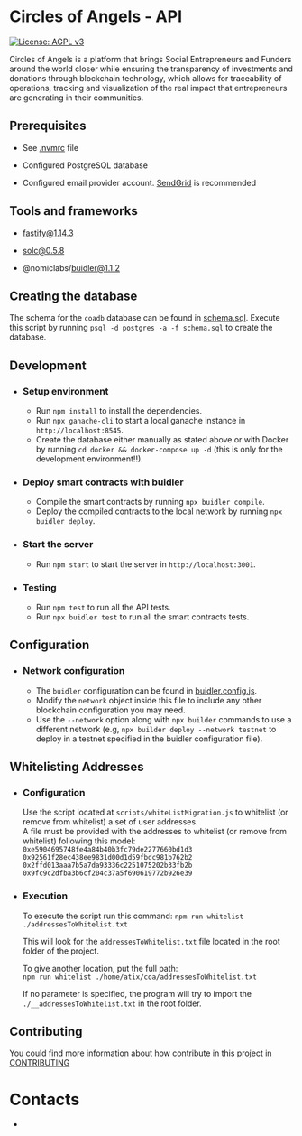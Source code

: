 # Circles of Angels - API

[![License: AGPL v3](https://img.shields.io/badge/License-AGPL_v3-blue.svg)](https://www.gnu.org/licenses/agpl-3.0)

Circles of Angels is a platform that brings Social Entrepreneurs and Funders around the world closer while ensuring the transparency of investments and donations through blockchain technology, which allows for traceability of operations, tracking and visualization of the real impact that entrepreneurs are generating in their communities.

## Prerequisites

- See [.nvmrc](./.nvmrc) file

- Configured PostgreSQL database

- Configured email provider account. [SendGrid](www.sengrid.com) is recommended

## Tools and frameworks

- fastify@1.14.3

- solc@0.5.8

- @nomiclabs/buidler@1.1.2

## Creating the database

The schema for the `coadb` database can be found in [schema.sql](./db/scripts/schema.sql).
Execute this script by running `psql -d postgres -a -f schema.sql` to create the database.

## Development

- ### Setup environment

  - Run `npm install` to install the dependencies.
  - Run `npx ganache-cli` to start a local ganache instance in `http://localhost:8545`.
  - Create the database either manually as stated above or with Docker by running `cd docker && docker-compose up -d` (this is only for the development environment!!).

- ### Deploy smart contracts with buidler

  - Compile the smart contracts by running `npx buidler compile`.
  - Deploy the compiled contracts to the local network by running `npx buidler deploy`.

- ### Start the server

  - Run `npm start` to start the server in `http://localhost:3001`.

- ### Testing

  - Run `npm test` to run all the API tests.
  - Run `npx buidler test` to run all the smart contracts tests.

## Configuration

- ### Network configuration

  - The `buidler` configuration can be found in [buidler.config.js](./buidler.config.js).
  - Modify the `network` object inside this file to include any other blockchain configuration you may need.
  - Use the `--network` option along with `npx builder` commands to use a different network (e.g, `npx builder deploy --network testnet` to deploy in a testnet specified in the buidler configuration file).

## Whitelisting Addresses

- ### Configuration

  Use the script located at `scripts/whiteListMigration.js` to whitelist (or remove from whitelist) a set of user addresses.  
  A file must be provided with the addresses to whitelist (or remove from whitelist) following this model:  
  `0xe5904695748fe4a84b40b3fc79de2277660bd1d3`  
  `0x92561f28ec438ee9831d00d1d59fbdc981b762b2`  
  `0x2ffd013aaa7b5a7da93336c2251075202b33fb2b`  
  `0x9fc9c2dfba3b6cf204c37a5f690619772b926e39`

- ### Execution

  To execute the script run this command:
  `npm run whitelist ./addressesToWhitelist.txt`

  This will look for the `addressesToWhitelist.txt` file located in the root folder of the project.

  To give another location, put the full path:  
  `npm run whitelist ./home/atix/coa/addressesToWhitelist.txt`

  If no parameter is specified, the program will try to import the `./__addressesToWhitelist.txt` in the root folder.

## Contributing

You could find more information about how contribute in this project in [CONTRIBUTING](CONTRIBUTING)

# Contacts

-
